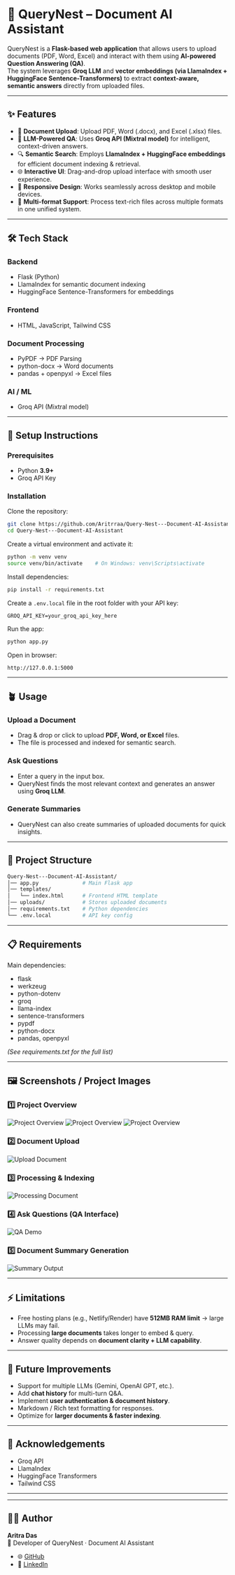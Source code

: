 # 📄 QueryNest – Document AI Assistant

QueryNest is a **Flask-based web application** that allows users to upload documents (PDF, Word, Excel) and interact with them using **AI-powered Question Answering (QA)**.  
The system leverages **Groq LLM** and **vector embeddings (via LlamaIndex + HuggingFace Sentence-Transformers)** to extract **context-aware, semantic answers** directly from uploaded files.

---

## ✨ Features

- 📂 **Document Upload**: Upload PDF, Word (.docx), and Excel (.xlsx) files.  
- 🤖 **LLM-Powered QA**: Uses **Groq API (Mixtral model)** for intelligent, context-driven answers.  
- 🔍 **Semantic Search**: Employs **LlamaIndex + HuggingFace embeddings** for efficient document indexing & retrieval.  
- 🌐 **Interactive UI**: Drag-and-drop upload interface with smooth user experience.  
- 📱 **Responsive Design**: Works seamlessly across desktop and mobile devices.  
- 📑 **Multi-format Support**: Process text-rich files across multiple formats in one unified system.  

---

## 🛠️ Tech Stack

### Backend
- Flask (Python)  
- LlamaIndex for semantic document indexing  
- HuggingFace Sentence-Transformers for embeddings  

### Frontend
- HTML, JavaScript, Tailwind CSS  

### Document Processing
- PyPDF → PDF Parsing  
- python-docx → Word documents  
- pandas + openpyxl → Excel files  

### AI / ML
- Groq API (Mixtral model)  

---

## 🚀 Setup Instructions

### Prerequisites
- Python **3.9+**  
- Groq API Key  

### Installation

Clone the repository:
```bash
git clone https://github.com/Aritrraa/Query-Nest---Document-AI-Assistant.git
cd Query-Nest---Document-AI-Assistant
```

Create a virtual environment and activate it:
```bash
python -m venv venv
source venv/bin/activate    # On Windows: venv\Scripts\activate
```

Install dependencies:
```bash
pip install -r requirements.txt
```

Create a `.env.local` file in the root folder with your API key:
```env
GROQ_API_KEY=your_groq_api_key_here
```

Run the app:
```bash
python app.py
```

Open in browser:
```
http://127.0.0.1:5000
```

---

## 🪴 Usage

### Upload a Document  
- Drag & drop or click to upload **PDF, Word, or Excel** files.  
- The file is processed and indexed for semantic search.  

### Ask Questions  
- Enter a query in the input box.  
- QueryNest finds the most relevant context and generates an answer using **Groq LLM**.  

### Generate Summaries  
- QueryNest can also create summaries of uploaded documents for quick insights.  

---

## 📂 Project Structure

```graphql
Query-Nest---Document-AI-Assistant/
│── app.py              # Main Flask app
│── templates/
│   └── index.html      # Frontend HTML template
│── uploads/            # Stores uploaded documents
│── requirements.txt    # Python dependencies
└── .env.local          # API key config
```

---

## 📋 Requirements

Main dependencies:
- flask  
- werkzeug  
- python-dotenv  
- groq  
- llama-index  
- sentence-transformers  
- pypdf  
- python-docx  
- pandas, openpyxl  

*(See requirements.txt for the full list)*

---

## 🖼️ Screenshots / Project Images

### 1️⃣ Project Overview  
![Project Overview](images/project_overview1.png)
![Project Overview](images/project_overview2.png)
![Project Overview](images/project_overview3.png)

### 2️⃣ Document Upload  
![Upload Document](images/upload.png)

### 3️⃣ Processing & Indexing  
![Processing Document](images/processing.png)

### 4️⃣ Ask Questions (QA Interface)  
![QA Demo](images/query.png)

### 5️⃣ Document Summary Generation  
![Summary Output](images/summary.png)

---

## ⚡ Limitations

- Free hosting plans (e.g., Netlify/Render) have **512MB RAM limit** → large LLMs may fail.  
- Processing **large documents** takes longer to embed & query.  
- Answer quality depends on **document clarity + LLM capability**.  

---

## 🔮 Future Improvements

- Support for multiple LLMs (Gemini, OpenAI GPT, etc.).  
- Add **chat history** for multi-turn Q&A.  
- Implement **user authentication & document history**.  
- Markdown / Rich text formatting for responses.  
- Optimize for **larger documents & faster indexing**.  

---


## 🙏 Acknowledgements

- Groq API  
- LlamaIndex  
- HuggingFace Transformers  
- Tailwind CSS  

---

---

## 👨‍💻 Author

**Aritra Das**  
🚀 Developer of QueryNest · Document AI Assistant  

- 🌐 [GitHub](https://github.com/Aritrraa)  
- 💼 [LinkedIn](https://www.linkedin.com/in/aritra-das-6b5b89231/)  
